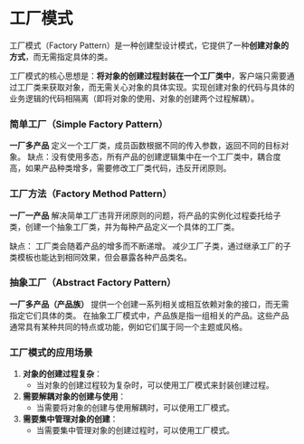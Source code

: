 # 工厂模式  
工厂模式（Factory Pattern）是一种创建型设计模式，它提供了一种**创建对象的方式**，而无需指定具体的类。

工厂模式的核心思想是：**将对象的创建过程封装在一个工厂类中**，客户端只需要通过工厂类来获取对象，而无需关心对象的具体实现。实现创建对象的代码与具体的业务逻辑的代码相隔离（即将对象的使用、对象的创建两个过程解耦）。
### 简单工厂（Simple Factory Pattern）
  **一厂多产品**
  定义一个工厂类，成员函数根据不同的传入参数，返回不同的目标对象。
  缺点：没有使用多态，所有产品的创建逻辑集中在一个工厂类中，耦合度高，如果产品种类增多，需要修改工厂类代码，违反开闭原则。

### 工厂方法（Factory Method Pattern）
  **一厂一产品**
  解决简单工厂违背开闭原则的问题，将产品的实例化过程委托给子类，创建一个抽象工厂类，并为每种产品定义一个具体的工厂类。
  
  缺点： 工厂类会随着产品的增多而不断递增。
  减少工厂子类，通过继承工厂的子类模板也能达到相同效果，但会暴露各种产品类名。

### 抽象工厂（Abstract Factory Pattern）
  **一厂多产品（产品族）**
  提供一个创建一系列相关或相互依赖对象的接口，而无需指定它们具体的类。
  在抽象工厂模式中，产品族是指一组相关的产品。这些产品通常具有某种共同的特点或功能，例如它们属于同一个主题或风格。

### 工厂模式的应用场景
1. **对象的创建过程复杂**：  
    - 当对象的创建过程较为复杂时，可以使用工厂模式来封装创建过程。      
2. **需要解耦对象的创建与使用**：  
    - 当需要将对象的创建与使用解耦时，可以使用工厂模式。      
3. **需要集中管理对象的创建**：  
    - 当需要集中管理对象的创建过程时，可以使用工厂模式。


